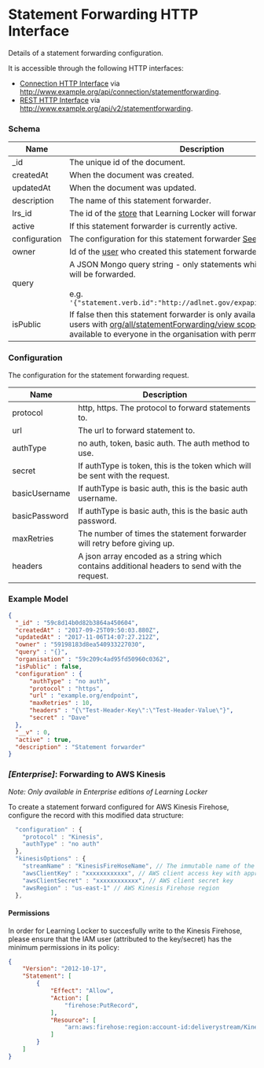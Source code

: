---
---

# Statement Forwarding HTTP Interface

Details of a statement forwarding configuration.

It is accessible through the following HTTP interfaces:

- [Connection HTTP Interface](../http-connection) via http://www.example.org/api/connection/statementforwarding.
- [REST HTTP Interface](../http-rest) via http://www.example.org/api/v2/statementforwarding.

### Schema

Name | Description
--- | ---
_id | The unique id of the document.
createdAt | When the document was created.
updatedAt | When the document was updated.
description | The name of this statement forwarder.
lrs_id | The id of the [store](../http-stores#schema) that Learning Locker will forward statements for.
active | If this statement forwarder is currently active.
configuration | The configuration for this statement forwarder [See configuration](#configuration).
owner | Id of the [user](../http-users#schema) who created this statement forwarder.
query | A JSON Mongo query string - only statements which match this query will be forwarded. <br><br>e.g. `'{"statement.verb.id":"http://adlnet.gov/expapi/verbs/completed"}'`
isPublic | If false then this statement forwarder is only available to the owner and users with [org/all/statementForwarding/view scope](../http-roles/#organisation-scopes), otherwise it's available to everyone in the organisation with permission.

### Configuration

The configuration for the statement forwarding request.

Name | Description
--- | ---
protocol | http, https. The protocol to forward statements to.
url | The url to forward statement to.
authType | no auth, token, basic auth. The auth method to use.
secret | If authType is token, this is the token which will be sent with the request.
basicUsername | If authType is basic auth, this is the basic auth username.
basicPassword | If authType is basic auth, this is the basic auth password.
maxRetries | The number of times the statement forwarder will retry before giving up.
headers | A json array encoded as a string which contains additional headers to send with the request.

### Example Model

```json
{
  "_id" : "59c8d14b0d82b3864a450604",
  "createdAt" : "2017-09-25T09:50:03.880Z",
  "updatedAt" : "2017-11-06T14:07:27.212Z",
  "owner" : "59198183d8ea540933227030",
  "query" : "{}",
  "organisation" : "59c209c4ad95fd50960c0362",
  "isPublic" : false,
  "configuration" : {
      "authType" : "no auth",
      "protocol" : "https",
      "url" : "example.org/endpoint",
      "maxRetries" : 10,
      "headers" : "{\"Test-Header-Key\":\"Test-Header-Value\"}",
      "secret" : "Dave"
  },
  "__v" : 0,
  "active" : true,
  "description" : "Statement forwarder"
}
```

### *[Enterprise]*: Forwarding to AWS Kinesis
_Note: Only available in Enterprise editions of Learning Locker_

To create a statement forward configured for AWS Kinesis Firehose, configure the record with this modified data structure:

```js
  "configuration" : {
    "protocol" : "Kinesis",
    "authType" : "no auth"
  },
  "kinesisOptions" : {
    "streamName" : "KinesisFireHoseName", // The immutable name of the Kinesis Firehose configured in AWS
    "awsClientKey" : "xxxxxxxxxxxx", // AWS client access key with appropriate permission
    "awsClientSecret" : "xxxxxxxxxxxx", // AWS client secret key
    "awsRegion" : "us-east-1" // AWS Kinesis Firehose region
  },
```

#### Permissions
In order for Learning Locker to succesfully write to the Kinesis Firehose, please ensure that the IAM user (attributed to the key/secret) has the minimum permissions in its policy:

```json
{
    "Version": "2012-10-17",
    "Statement": [
        {
            "Effect": "Allow",
            "Action": [
                "firehose:PutRecord",
            ],
            "Resource": [
                "arn:aws:firehose:region:account-id:deliverystream/KinesisFireHoseName"
            ]
        }
    ]
}
```
